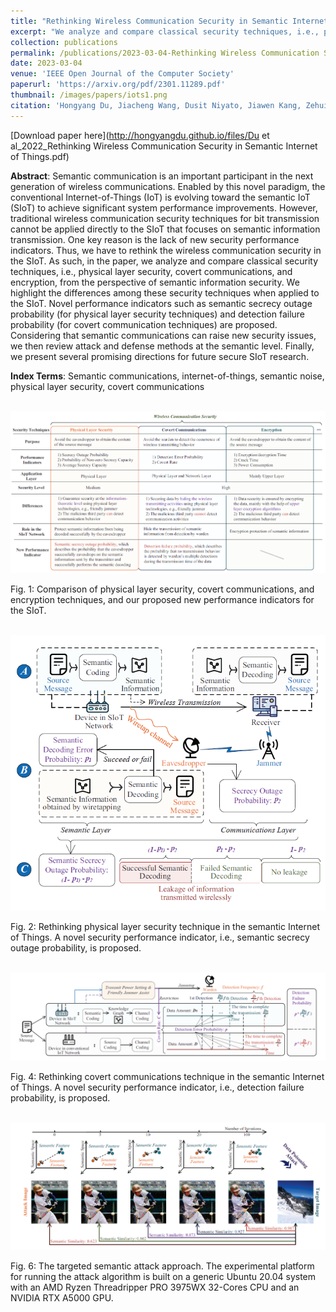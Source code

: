 ```yaml
---
title: "Rethinking Wireless Communication Security in Semantic Internet of Things"
excerpt: "We analyze and compare classical security techniques, i.e., physical layer security, covert communications, and encryption, from the perspective of semantic information security. We highlight the differences among these security techniques when applied to the SIoT. Novel performance indicators such as semantic secrecy outage probability (for physical layer security techniques) and detection failure probability (for covert communication techniques) are proposed."
collection: publications
permalink: /publications/2023-03-04-Rethinking Wireless Communication Security in Semantic Internet of Things
date: 2023-03-04
venue: 'IEEE Open Journal of the Computer Society'
paperurl: 'https://arxiv.org/pdf/2301.11289.pdf'
thumbnail: /images/papers/iots1.png
citation: 'Hongyang Du, Jiacheng Wang, Dusit Niyato, Jiawen Kang, Zehui Xiong, Mohsen Guizani, and Dong In Kim. "Rethinking Wireless Communication Security in Semantic Internet of Things." arXiv preprint arXiv:2210.04474 (2022).'
---
```


[Download paper here](http://hongyangdu.github.io/files/Du et al_2022_Rethinking Wireless Communication Security in Semantic Internet of Things.pdf)


**Abstract**: Semantic communication is an important participant in the next generation of wireless communications. Enabled by this novel paradigm, the conventional Internet-of-Things (IoT) is evolving toward the semantic IoT (SIoT) to achieve significant system performance improvements. However, traditional wireless communication security techniques for bit transmission cannot be applied directly to the SIoT that focuses on semantic information transmission. One key reason is the lack of new security performance indicators. Thus, we have to rethink the wireless communication security in the SIoT. As such, in the paper, we analyze and compare classical security techniques, i.e., physical layer security, covert communications, and encryption, from the perspective of semantic information security. We highlight the differences among these security techniques when applied to the SIoT. Novel performance indicators such as semantic secrecy outage probability (for physical layer security techniques) and detection failure probability (for covert communication techniques) are proposed. Considering that semantic communications can raise new security issues, we then review attack and defense methods at the semantic level. Finally, we present several promising directions for future secure SIoT research.

**Index Terms**: Semantic communications, internet-of-things, semantic noise, physical layer security, covert communications

<br/><img src='/images/papers/iots1.png' width = "700">

Fig. 1: Comparison of physical layer security, covert communications, and encryption techniques, and our proposed new performance indicators for the SIoT.

<br/><img src='/images/papers/iots2.png' width = "700">

Fig. 2: Rethinking physical layer security technique in the semantic Internet of Things. A novel security performance indicator, i.e., semantic secrecy outage probability, is proposed.

<br/><img src='/images/papers/iots4.png' width = "700">

Fig. 4: Rethinking covert communications technique in the semantic Internet of Things. A novel security performance indicator, i.e., detection failure probability, is proposed.

<br/><img src='/images/papers/iots6.png' width = "700">

Fig. 6: The targeted semantic attack approach. The experimental platform for running the attack algorithm is built on a generic Ubuntu 20.04 system with an AMD Ryzen Threadripper PRO 3975WX 32-Cores CPU and an NVIDIA RTX A5000 GPU.